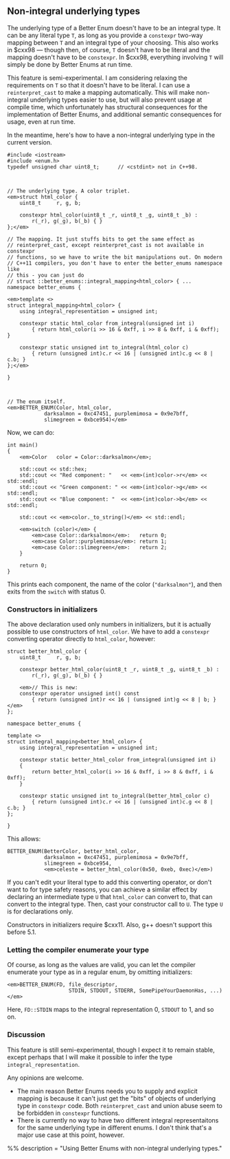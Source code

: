 ## Non-integral underlying types

The underlying type of a Better Enum doesn't have to be an integral type. It can
be any literal type `T`, as long as you provide a `constexpr` two-way mapping
between `T` and an integral type of your choosing. This also works in $cxx98
&mdash; though then, of course, `T` doesn't have to be literal and the mapping
doesn't have to be `constexpr`. In $cxx98, everything involving `T` will simply
be done by Better Enums at run time.

This feature is semi-experimental. I am considering relaxing the requirements on
`T` so that it doesn't have to be literal. I can use a `reinterpret_cast` to
make a mapping automatically. This will make non-integral underlying types
easier to use, but will also prevent usage at compile time, which unfortunately
has structural consequences for the implementation of Better Enums, and
additional semantic consequences for usage, even at run time.

In the meantime, here's how to have a non-integral underlying type in the
current version.

    #include <iostream>
    #include <enum.h>
    typedef unsigned char uint8_t;      // <cstdint> not in C++98.



    // The underlying type. A color triplet.
    <em>struct html_color {
        uint8_t     r, g, b;

        constexpr html_color(uint8_t _r, uint8_t _g, uint8_t _b) :
            r(_r), g(_g), b(_b) { }
    };</em>

    // The mapping. It just stuffs bits to get the same effect as
    // reinterpret_cast, except reinterpret_cast is not available in constexpr
    // functions, so we have to write the bit manipulations out. On modern
    // C++11 compilers, you don't have to enter the better_enums namespace like
    // this - you can just do
    // struct ::better_enums::integral_mapping<html_color> { ...
    namespace better_enums {

    <em>template <>
    struct integral_mapping<html_color> {
        using integral_representation = unsigned int;

        constexpr static html_color from_integral(unsigned int i)
            { return html_color(i >> 16 & 0xff, i >> 8 & 0xff, i & 0xff); }

        constexpr static unsigned int to_integral(html_color c)
            { return (unsigned int)c.r << 16 | (unsigned int)c.g << 8 | c.b; }
    };</em>

    }



    // The enum itself.
    <em>BETTER_ENUM(Color, html_color,
                darksalmon = 0xc47451, purplemimosa = 0x9e7bff,
                slimegreen = 0xbce954)</em>

Now, we can do:

    int main()
    {
        <em>Color   color = Color::darksalmon</em>;

        std::cout << std::hex;
        std::cout << "Red component: "   << <em>(int)color->r</em> << std::endl;
        std::cout << "Green component: " << <em>(int)color->g</em> << std::endl;
        std::cout << "Blue component: "  << <em>(int)color->b</em> << std::endl;

        std::cout << <em>color._to_string()</em> << std::endl;

        <em>switch (color)</em> {
            <em>case Color::darksalmon</em>:   return 0;
            <em>case Color::purplemimosa</em>: return 1;
            <em>case Color::slimegreen</em>:   return 2;
        }

        return 0;
    }

This prints each component, the name of the color (`"darksalmon"`), and then
exits from the `switch` with status 0.

### Constructors in initializers

The above declaration used only numbers in initializers, but it is actually
possible to use constructors of `html_color`. We have to add a `constexpr`
converting operator directly to `html_color`, however:

~~~comment
struct better_html_color {
    uint8_t     r, g, b;

    constexpr better_html_color(uint8_t _r, uint8_t _g, uint8_t _b) :
        r(_r), g(_g), b(_b) { }

    <em>// This is new:
    constexpr operator unsigned int() const
        { return (unsigned int)r << 16 | (unsigned int)g << 8 | b; }</em>
};

namespace better_enums {

template <>
struct integral_mapping<better_html_color> {
    using integral_representation = unsigned int;

    constexpr static better_html_color from_integral(unsigned int i)
    {
        return better_html_color(i >> 16 & 0xff, i >> 8 & 0xff, i & 0xff);
    }

    constexpr static unsigned int to_integral(better_html_color c)
        { return (unsigned int)c.r << 16 | (unsigned int)c.g << 8 | c.b; }
};

}
~~~

This allows:

~~~comment
BETTER_ENUM(BetterColor, better_html_color,
            darksalmon = 0xc47451, purplemimosa = 0x9e7bff,
            slimegreen = 0xbce954,
            <em>celeste = better_html_color(0x50, 0xeb, 0xec)</em>)
~~~

If you can't edit your literal type to add this converting operator, or don't
want to for type safety reasons, you can achieve a similar effect by declaring
an intermediate type `U` that `html_color` can convert to, that can convert to
the integral type. Then, cast your constructor call to `U`. The type `U` is for
declarations only.

Constructors in initializers require $cxx11. Also, g++ doesn't support this
before 5.1.

### Letting the compiler enumerate your type

Of course, as long as the values are valid, you can let the compiler enumerate
your type as in a regular enum, by omitting initializers:

~~~comment
<em>BETTER_ENUM(FD, file_descriptor,
                    STDIN, STDOUT, STDERR, SomePipeYourDaemonHas, ...)</em>
~~~

Here, `FD::STDIN` maps to the integral representation 0, `STDOUT` to 1, and so
on.

### Discussion

This feature is still semi-experimental, though I expect it to remain stable,
except perhaps that I will make it possible to infer the type
`integral_representation`.

Any opinions are welcome.

- The main reason Better Enums needs you to supply and explicit mapping is
  because it can't just get the "bits" of objects of underlying type in
  `constexpr` code. Both `reinterpret_cast` and union abuse seem to be forbidden
  in `constexpr` functions.
- There is currently no way to have two different integral representaitons for
  the same underlying type in different enums. I don't think that's a major use
  case at this point, however.



%% description = "Using Better Enums with non-integral underlying types."
